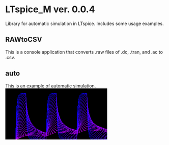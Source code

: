 # LTspice_M ver. 0.0.4
Library for automatic simulation in LTspice. Includes some usage examples.

## RAWtoCSV
This is a console application that converts .raw files of .dc, .tran, and .ac to .csv.

## auto
This is an example of automatic simulation.
![img](/auto/test.bmp)
